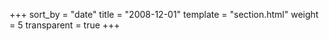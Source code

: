 +++
sort_by = "date"
title = "2008-12-01"
template = "section.html"
weight = 5
transparent = true
+++